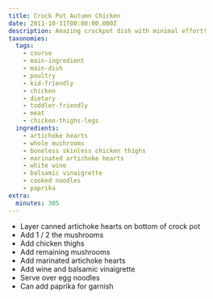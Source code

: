 ```yaml
---
title: Crock Pot Autumn Chicken
date: 2011-10-31T00:00:00.000Z
description: Amazing crockpot dish with minimal effort!
taxonomies:
  tags:
    - course
    - main-ingredient
    - main-dish
    - poultry
    - kid-friendly
    - chicken
    - dietary
    - toddler-friendly
    - meat
    - chicken-thighs-legs
  ingredients:
    - artichoke hearts
    - whole mushrooms
    - boneless skinless chicken thighs
    - marinated artichoke hearts
    - white wine
    - balsamic vinaigrette
    - cooked noodles
    - paprika
extra:
  minutes: 305
---
```

 - Layer canned artichoke hearts on bottom of crock pot
 - Add 1 / 2 the mushrooms
 - Add chicken thighs
 - Add remaining mushrooms
 - Add marinated artichoke hearts
 - Add wine and balsamic vinaigrette
 - Serve over egg noodles
 - Can add paprika for garnish
